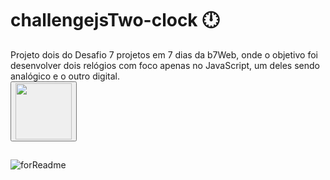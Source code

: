# challengejsTwo-clock :clock12:
<div>
  Projeto dois do Desafio 7 projetos em 7 dias da b7Web, onde o objetivo foi desenvolver dois relógios com foco apenas no JavaScript, um deles sendo analógico e o outro digital.     <br>

  <button target="_blank">
    <a target="_blank" href="https://izadoramatias.github.io/challengejsTwo-clock/" >
    <img src="https://img.shields.io/badge/-Clique%20aqui-%23a142f5" height="auto" width="90px"/>
    </a>
  </button>
</div>

##


![forReadme](https://user-images.githubusercontent.com/71532985/126524629-1a19e0f5-da92-4928-96e2-548d93fc690e.png)
